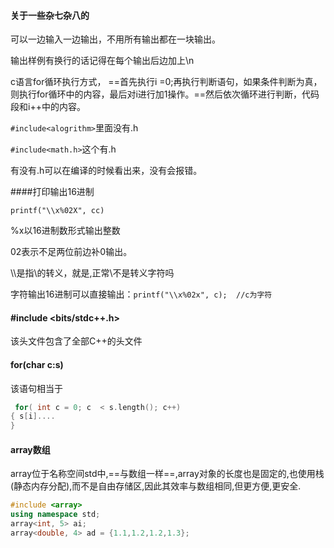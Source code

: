 #### 关于一些杂七杂八的

可以一边输入一边输出，不用所有输出都在一块输出。

输出样例有换行的话记得在每个输出后边加上\n

c语言for循环执行方式， ==首先执行i =0;再执行判断语句，如果条件判断为真，则执行for循环中的内容，最后对i进行加1操作。==然后依次循环进行判断，代码段和i++中的内容。 

`#include<alogrithm>`里面没有.h

`#include<math.h>`这个有.h

有没有.h可以在编译的时候看出来，没有会报错。



####打印输出16进制

` printf("\\x%02X", cc) `

%x以16进制数形式输出整数

02表示不足两位前边补0输出。

\\\是指\的转义，就是\,正常\不是转义字符吗

字符输出16进制可以直接输出：`printf("\\x%02x", c);  //c为字符`



#### \#include <bits/stdc++.h> 

该头文件包含了全部C++的头文件



#### for(char c:s)

该语句相当于

```cpp
 for( int c = 0; c  < s.length(); c++)
{ s[i]....
} 
```



#### array数组

 array位于名称空间std中,==与数组一样==,array对象的长度也是固定的,也使用栈(静态内存分配),而不是自由存储区,因此其效率与数组相同,但更方便,更安全. 
```cpp
#include <array> 
using namespace std; 
array<int, 5> ai; 
array<double, 4> ad = {1.1,1.2,1.2,1.3}; 
```